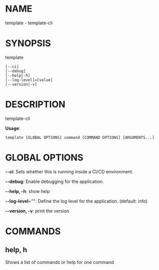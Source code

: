 <!-- clidocs -->

# NAME

template - template-cli

# SYNOPSIS

template

```
[--ci]
[--debug]
[--help|-h]
[--log-level]=[value]
[--version|-v]
```

# DESCRIPTION

template-cli

**Usage**:

```
template [GLOBAL OPTIONS] command [COMMAND OPTIONS] [ARGUMENTS...]
```

# GLOBAL OPTIONS

**--ci**: Sets whether this is running inside a CI/CD environment.

**--debug**: Enable debugging for the application.

**--help, -h**: show help

**--log-level**="": Define the log level for the application. (default: info)

**--version, -v**: print the version


# COMMANDS

## help, h

Shows a list of commands or help for one command

<!-- clidocsstop -->
